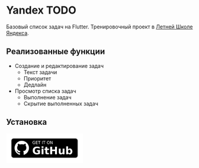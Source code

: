 # Yandex TODO

Базовый список задач на Flutter. Тренировочный проект в
[Летней Школе Яндекса](https://yandex.ru/yaintern/schools/mobile).

## Реализованные функции

- Создание и редактирование задач
  - Текст задачи
  - Приоритет
  - Дедлайн
- Просмотр списка задач
  - Выполнение задач
  - Скрытие выполненных задач

## Установка

[<img src="https://raw.githubusercontent.com/deckerst/common/main/assets/get-it-on-github.png"
      alt='Get it on GitHub'
      height="80">](https://github.com/flexagoon/yandex_todo/releases/latest)
